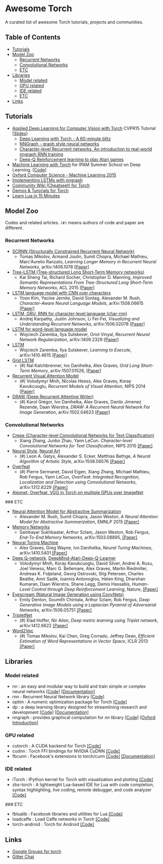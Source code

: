 # Awesome Torch

A curated list of awesome Torch tutorials, projects and communities.


## Table of Contents

- [Tutorials](#tutorials)
- [Model Zoo](#model-zoo)
    - [Recurrent Networks](#recurrent-networks)
    - [Convolutional Networks](#convolutional-networks)
    - [ETC](#model-zoo-etc)
- [Libraries](#libraries)
    - [Model related](#model-related)
    - [GPU related](#gpu-related)
    - [IDE related](#ide-related)
    - [ETC](#libraries-etc)
- [Links](#links)


## Tutorials

- [Applied Deep Learning for Computer Vision with Torch](http://torch.ch/docs/cvpr15.html) CVPR15 Tutorial [[Slides]](https://github.com/soumith/cvpr2015/blob/master/cvpr-torch.pdf)
    - [Deep Learning with Torch - A 60-minute blitz](https://github.com/soumith/cvpr2015/blob/master/Deep%20Learning%20with%20Torch.ipynb)
    - [NNGraph - graph style neural networks](https://github.com/soumith/cvpr2015/blob/master/NNGraph%20Tutorial.ipynb)
    - [Character-level Recurrent networks. An introduction to real-world nngraph RNN training](https://github.com/soumith/cvpr2015/blob/master/Char-RNN.ipynb)
    - [Deep-Q Reinforcement learning to play Atari games](https://github.com/soumith/cvpr2015/blob/master/DQN%20Training%20iTorch.ipynb)
- [Machine Learning with Torch](http://code.madbits.com/wiki/doku.php) for IPAM Summer School on Deep Learning. [[Code]](https://github.com/torch/tutorials)
- [Oxford Computer Science - Machine Learning 2015](https://github.com/oxford-cs-ml-2015)
- [Implementing LSTMs with nngraph](http://apaszke.github.io/lstm-explained.html)
- [Community Wiki (Cheatseet) for Torch](https://github.com/torch/torch7/wiki/Cheatsheet)
- [Demos & Turorials for Torch](https://github.com/torch/demos)
- [Learn Lua in 15 Minutes](http://tylerneylon.com/a/learn-lua/)



## Model Zoo

Codes and related articles. `(#)` means authors of code and paper are different.

### Recurrent Networks

- [SCRNN (Structurally Constrained Recurrent Neural Network)](https://github.com/facebook/SCRNNs)
    - Tomas Mikolov, Armand Joulin, Sumit Chopra, Michael Mathieu, Marc'Aurelio Ranzato, *Learning Longer Memory in Recurrent Neural Networks*, arXiv:1406.1078 [[Paper]](http://arxiv.org/abs/1412.7753)
- [Tree-LSTM (Tree-structured Long Short-Term Memory networks)](https://github.com/stanfordnlp/treelstm)
    - Kai Sheng Tai, Richard Socher, Christopher D. Manning, *Improved Semantic Representations From Tree-Structured Long Short-Term Memory Networks*, ACL 2015 [[Paper]](http://arxiv.org/abs/1503.00075)
- [LSTM language model with CNN over characters](https://github.com/yoonkim/lstm-char-cnn)
    - Yoon Kim, Yacine Jernite, David Sontag, Alexander M. Rush, *Character-Aware Neural Language Models*, arXiv:1508.06615 [[Paper]](http://arxiv.org/abs/1508.06615)
- [LSTM, GRU, RNN for character-level language (char-rnn)](https://github.com/karpathy/char-rnn)
    - Andrej Karpathy, Justin Johnson, Li Fei-Fei, *Visualizing and Understanding Recurrent Networks*, arXiv:1506.02078 [[Paper]](http://arxiv.org/abs/1506.02078)
- [LSTM for word-level language model](https://github.com/wojzaremba/lstm)
    - Wojciech Zaremba, Ilya Sutskever, Oriol Vinyal, *Recurrent Neural Network Regularization*, arXiv:1409.2329 [[Paper]](http://arxiv.org/abs/1409.2329)
- [LSTM](https://github.com/wojciechz/learning_to_execute)
    - Wojciech Zaremba, Ilya Sutskever, *Learning to Execute*, arXiv:1410.4615 [[Paper]](http://arxiv.org/abs/1410.4615)
- [Grid LSTM](https://github.com/sherjilozair/grid-lstm)
    - (#) Nal Kalchbrenner, Ivo Danihelka, Alex Graves, *Grid Long Short-Term Memory*, arXiv:1507.01526, [[Paper]](http://arxiv.org/abs/1507.01526)
- [Recurrent Visual Attention Model](https://github.com/Element-Research/rnn/blob/master/examples/recurrent-visual-attention.lua)
    - (#) Volodymyr Mnih, Nicolas Heess, Alex Graves, Koray Kavukcuoglu, *Recurrent Models of Visual Attention*, NIPS 2014 [[Paper]](http://papers.nips.cc/paper/5542-recurrent-models-of-visual-attention)
- [DRAW (Deep Recurrent Attentive Writer)](https://github.com/vivanov879/draw)
    - (#) Karol Gregor, Ivo Danihelka, Alex Graves, Danilo Jimenez Rezende, Daan Wierstra, *DRAW: A Recurrent Neural Network For Image Generation*, arXiv:1502.04623 [[Paper]](http://arxiv.org/abs/1502.04623)

### Convolutional Networks

- [Crepe (Character-level Convolutional Networks for Text Classification)](https://github.com/zhangxiangxiao/Crepe)
    - Xiang Zhang, Junbo Zhao, Yann LeCun. *Character-level Convolutional Networks for Text Classification*, NIPS 2015 [[Paper]](http://arxiv.org/abs/1509.01626)
- [Neural Style](https://github.com/jcjohnson/neural-style), [Neural Art](https://github.com/kaishengtai/neuralart)
    - (#) Leon A. Gatys, Alexander S. Ecker, Matthias Bethge, *A Neural Algorithm of Artistic Style*, arXiv:1508.06576 [[Paper]](http://arxiv.org/abs/1508.06576)
- [Overfeat](https://github.com/jhjin/overfeat-torch)
    - (#) Pierre Sermanet, David Eigen, Xiang Zhang, Michael Mathieu, Rob Fergus, Yann LeCun, *OverFeat: Integrated Recognition, Localization and Detection using Convolutional Networks*, arXiv:1312.6229 [[Paper]](http://arxiv.org/abs/1312.6229)
- [Alexnet, Overfeat, VGG in Torch on multiple GPUs over ImageNet](https://github.com/soumith/imagenet-multiGPU.torch)

<a name="model-zoo-etc" />
### ETC

- [Neural Attention Model for Abstractive Summarization](https://github.com/facebook/NAMAS)
    - Alexander M. Rush, Sumit Chopra, Jason Weston, *A Neural Attention Model for Abstractive Summarization*, EMNLP 2015 [[Paper]](http://arxiv.org/abs/1509.00685)
- [Memory Networks](https://github.com/facebook/MemNN)
    - Sainbayar Sukhbaatar, Arthur Szlam, Jason Weston, Rob Fergus, *End-To-End Memory Networks*, arXiv:1503.08895, [[Paper]](http://arxiv.org/abs/1503.08895)
- [Neural Turing Machine](https://github.com/kaishengtai/torch-ntm)
    - Alex Graves, Greg Wayne, Ivo Danihelka, *Neural Turing Machines*, arXiv:1410.5401 [[Paper]](http://arxiv.org/abs/1410.5401)
- [Deep Q-network](https://sites.google.com/a/deepmind.com/dqn/), [DeepMind-Atari-Deep-Q-Learner](https://github.com/kuz/DeepMind-Atari-Deep-Q-Learner)
    - Volodymyr Mnih, Koray Kavukcuoglu, David Silver, Andrei A. Rusu, Joel Veness, Marc G. Bellemare, Alex Graves, Martin Riedmiller, Andreas K. Fidjeland, Georg Ostrovski, Stig Petersen, Charles Beattie, Amir Sadik, Ioannis Antonoglou, Helen King, Dharshan Kumaran, Daan Wierstra, Shane Legg, Demis Hassabis, *Human-Level Control through Deep Reinforcement Learning*, Nature, [[Paper]](http://www.nature.com/nature/journal/v518/n7540/full/nature14236.html)
- [Eyescream (Natural Image Generation using ConvNets)](https://github.com/facebook/eyescream)
    - Emily Denton, Soumith Chintala, Arthur Szlam, Rob Fergus, *Deep Generative Image Models using a Laplacian Pyramid of Adversarial Networks*, arXiv:1506.05751 [[Paper]](http://arxiv.org/abs/1506.05751)
- [TripletNet](https://github.com/eladhoffer/TripletNet)
    - (#) Elad Hoffer, Nir Ailon, *Deep metric learning using Triplet network*, arXiv:1412.6622 [[Paper]](http://arxiv.org/abs/1412.6622)
- [Word2Vec](https://github.com/yoonkim/word2vec_torch)
    - (#) Tomas Mikolov, Kai Chen, Greg Corrado, Jeffrey Dean, *Efficient Estimation of Word Representations in Vector Space*, ICLR 2013 [[Paper]](http://arxiv.org/abs/1301.3781)


## Libraries

### Model related

- nn : an easy and modular way to build and train simple or complex neural networks [[Code]](https://github.com/torch/nn) [[Documentation]](http://nn.readthedocs.org/en/rtd/index.html)
- rnn : Recurrent Neural Network library [[Code]](https://github.com/Element-Research/rnn)
- optim : A numeric optimization package for Torch [[Code]](https://github.com/torch/optim)
- dp : a deep learning library designed for streamlining research and development [[Code]](https://github.com/nicholas-leonard/dp) [[Documentation]](http://dp.readthedocs.org/en/latest/#tutorials-and-examples)
- nngraph : provides graphical computation for *nn* library [[Code]](https://github.com/torch/nngraph) [[Oxford Introduction]](https://www.cs.ox.ac.uk/people/nando.defreitas/machinelearning/practicals/practical5.pdf)

### GPU related

- cutorch : A CUDA backend for Torch [[Code]](https://github.com/torch/cutorch)
- cudnn : Torch FFI bindings for NVIDIA CuDNN [[Code]](https://github.com/soumith/cudnn.torch)
- fbcunn : Facebook's extensions to torch/cunn [[Code]](https://github.com/facebook/fbcunn) [[Documentation]](https://facebook.github.io/fbcunn/fbcunn/index.html)

### IDE related

- iTorch : IPython kernel for Torch with visualization and plotting [[Code]](https://github.com/facebook/iTorch)
- zbs-torch : A lightweight Lua-based IDE for Lua with code completion, syntax highlighting, live coding, remote debugger, and code analyzer [[Code]](https://github.com/soumith/zbs-torch)

<a name="libraries-etc" />
### ETC

- fblualib : Facebook libraries and utilities for Lua [[Code]](https://github.com/facebook/fblualib)
- loadcaffe : Load Caffe networks in Torch [[Code]](https://github.com/szagoruyko/loadcaffe)
- torch-android : Torch for Android [[Code]](https://github.com/soumith/torch-android)


## Links

- [Google Groups for torch](https://groups.google.com/forum/#!forum/torch7)
- [Gitter Chat](https://gitter.im/torch/torch7)
